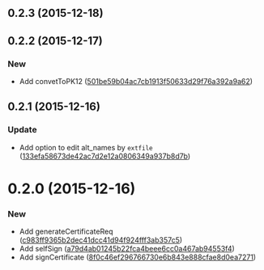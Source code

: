 <a name="0.2.3"></a>
## 0.2.3 (2015-12-18)




<a name="0.2.2"></a>
## 0.2.2 (2015-12-17)


### New

* Add convetToPK12 ([501be59b04ac7cb1913f50633d29f76a392a9a62](https://github.com/ziliwesley/openssl-utils/commit/501be59b04ac7cb1913f50633d29f76a392a9a62))



<a name="0.2.1"></a>
## 0.2.1 (2015-12-16)


### Update

* Add option to edit alt_names by `extfile` ([133efa58673de42ac7d2e12a0806349a937b8d7b](https://github.com/ziliwesley/openssl-utils/commit/133efa58673de42ac7d2e12a0806349a937b8d7b))



<a name="0.2.0"></a>
# 0.2.0 (2015-12-16)


### New

* Add generateCertificateReq ([c983ff9365b2dec41dcc41d94f924fff3ab357c5](https://github.com/ziliwesley/openssl-utils/commit/c983ff9365b2dec41dcc41d94f924fff3ab357c5))
* Add selfSign ([a79d4ab01245b22fca4beee6cc0a467ab94553f4](https://github.com/ziliwesley/openssl-utils/commit/a79d4ab01245b22fca4beee6cc0a467ab94553f4))
* Add signCertificate ([8f0c46ef296766730e6b843e888cfae8d0ea7271](https://github.com/ziliwesley/openssl-utils/commit/8f0c46ef296766730e6b843e888cfae8d0ea7271))



